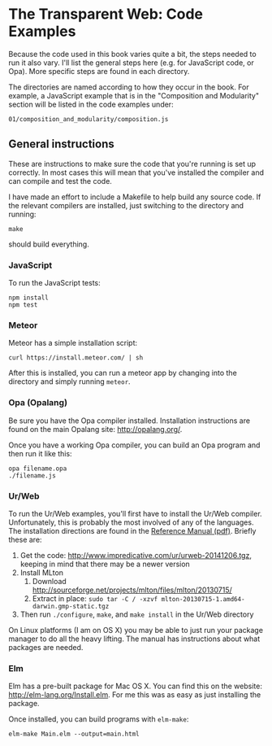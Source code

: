The Transparent Web: Code Examples
==================================

Because the code used in this book varies quite a bit, the steps needed to
run it also vary. I'll list the general steps here (e.g. for JavaScript
code, or Opa). More specific steps are found in each directory.

The directories are named according to how they occur in the book. For
example, a JavaScript example that is in the "Composition and Modularity"
section will be listed in the code examples under:

    01/composition_and_modularity/composition.js

General instructions
--------------------

These are instructions to make sure the code that you're running is set up
correctly. In most cases this will mean that you've installed the compiler
and can compile and test the code.

I have made an effort to include a Makefile to help build any source code.
If the relevant compilers are installed, just switching to the directory
and running:

    make

should build everything.

### JavaScript

To run the JavaScript tests:

    npm install
    npm test

### Meteor

Meteor has a simple installation script:

    curl https://install.meteor.com/ | sh

After this is installed, you can run a meteor app by changing into the
directory and simply running `meteor`.

### Opa (Opalang)

Be sure you have the Opa compiler installed. Installation instructions are
found on the main Opalang site: <http://opalang.org/>.

Once you have a working Opa compiler, you can build an Opa program and then
run it like this:

    opa filename.opa
    ./filename.js

### Ur/Web

To run the Ur/Web examples, you'll first have to install the Ur/Web
compiler. Unfortunately, this is probably the most involved of any of the
languages. The installation directions are found in the [Reference Manual
(pdf)](http://www.impredicative.com/ur/manual.pdf). Briefly these are:

1. Get the code: <http://www.impredicative.com/ur/urweb-20141206.tgz>,
   keeping in mind that there may be a newer version
2. Install MLton
    1. Download <http://sourceforge.net/projects/mlton/files/mlton/20130715/>
    2. Extract in place: `sudo tar -C / -xzvf
       mlton-20130715-1.amd64-darwin.gmp-static.tgz`
4. Then run `./configure`, `make`, and `make install` in the Ur/Web
   directory

On Linux platforms (I am on OS X) you may be able to just run your package
manager to do all the heavy lifting. The manual has instructions about what
packages are needed.

### Elm

Elm has a pre-built package for Mac OS X. You can find this on the website:
<http://elm-lang.org/Install.elm>. For me this was as easy as just
installing the package.

Once installed, you can build programs with `elm-make`:

    elm-make Main.elm --output=main.html
